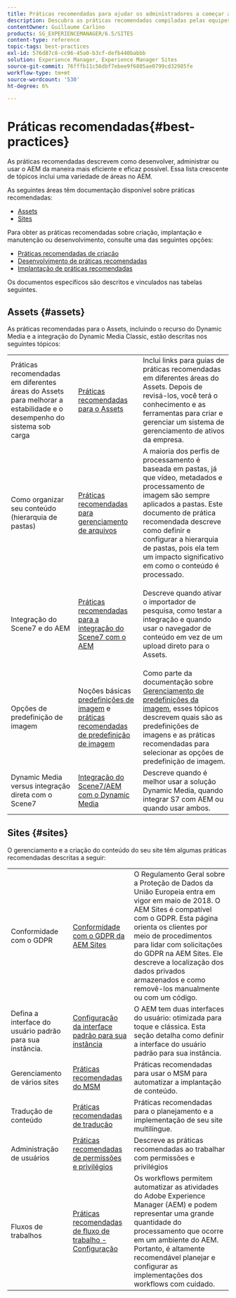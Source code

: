 ```yaml
---
title: Práticas recomendadas para ajudar os administradores a começar a trabalhar
description: Descubra as práticas recomendadas compiladas pelas equipes de engenharia e consultoria do Adobe para ajudar os administradores a começar a trabalhar.
contentOwner: Guillaume Carlino
products: SG_EXPERIENCEMANAGER/6.5/SITES
content-type: reference
topic-tags: best-practices
exl-id: 576d87c8-cc96-45a0-b3cf-defb440babbb
solution: Experience Manager, Experience Manager Sites
source-git-commit: 76fffb11c56dbf7ebee9f6805ae0799cd32985fe
workflow-type: tm+mt
source-wordcount: '530'
ht-degree: 6%

---
```


# Práticas recomendadas{#best-practices}

As práticas recomendadas descrevem como desenvolver, administrar ou usar o AEM da maneira mais eficiente e eficaz possível. Essa lista crescente de tópicos inclui uma variedade de áreas no AEM.

As seguintes áreas têm documentação disponível sobre práticas recomendadas:

* [Assets](#assets)
* [Sites](#sites)

Para obter as práticas recomendadas sobre criação, implantação e manutenção ou desenvolvimento, consulte uma das seguintes opções:

* [Práticas recomendadas de criação](/help/sites-authoring/best-practices.md)
* [Desenvolvimento de práticas recomendadas](/help/sites-developing/best-practices.md)
* [Implantação de práticas recomendadas](/help/sites-deploying/best-practices.md)

Os documentos específicos são descritos e vinculados nas tabelas seguintes.

## Assets {#assets}

As práticas recomendadas para o Assets, incluindo o recurso do Dynamic Media e a integração do Dynamic Media Classic, estão descritas nos seguintes tópicos:

<table>
 <tbody>
  <tr>
   <td>Práticas recomendadas em diferentes áreas do Assets para melhorar a estabilidade e o desempenho do sistema sob carga</td>
   <td><a href="/help/assets/best-practices-for-assets.md">Práticas recomendadas para o Assets</a></td>
   <td>Inclui links para guias de práticas recomendadas em diferentes áreas do Assets. Depois de revisá-los, você terá o conhecimento e as ferramentas para criar e gerenciar um sistema de gerenciamento de ativos da empresa.</td>
  </tr>
  <tr>
   <td>Como organizar seu conteúdo (hierarquia de pastas)</td>
   <td><a href="/help/assets/organize-assets.md">Práticas recomendadas para gerenciamento de arquivos</a></td>
   <td>A maioria dos perfis de processamento é baseada em pastas, já que vídeo, metadados e processamento de imagem são sempre aplicados a pastas. Este documento de prática recomendada descreve como definir e configurar a hierarquia de pastas, pois ela tem um impacto significativo em como o conteúdo é processado. </td>
  </tr>
  <tr>
   <td>Integração do Scene7 e do AEM</td>
   <td><a href="/help/sites-administering/scene7.md#best-practices-for-integrating-scene-with-aem">Práticas recomendadas para a integração do Scene7 com o AEM</a></td>
   <td><p>Descreve quando ativar o importador de pesquisa, como testar a integração e quando usar o navegador de conteúdo em vez de um upload direto para o Assets.</p> </td>
  </tr>
  <tr>
   <td>Opções de predefinição de imagem</td>
   <td>Noções básicas <a href="/help/assets/managing-image-presets.md#understanding-image-presets">predefinições de imagem</a> e <a href="/help/assets/managing-image-presets.md#image-preset-options">práticas recomendadas de predefinição de imagem</a></td>
   <td>Como parte da documentação sobre <a href="/help/assets/managing-image-presets.md">Gerenciamento de predefinições da imagem</a>, esses tópicos descrevem quais são as predefinições de imagens e as práticas recomendadas para selecionar as opções de predefinição de imagem.</td>
  </tr>
  <tr>
   <td>Dynamic Media versus integração direta com o Scene7</td>
   <td><a href="/help/sites-administering/scene7.md#aem-scene-integration-versus-dynamic-media">Integração do Scene7/AEM com o Dynamic Media</a></td>
   <td>Descreve quando é melhor usar a solução Dynamic Media, quando integrar S7 com AEM ou quando usar ambos.</td>
  </tr>
 </tbody>
</table>

## Sites {#sites}

O gerenciamento e a criação do conteúdo do seu site têm algumas práticas recomendadas descritas a seguir:

<table>
 <tbody>
  <tr>
   <td>Conformidade com o GDPR</td>
   <td><a href="/help/sites-administering/gdpr-compliance-sites.md">Conformidade com o GDPR da AEM Sites</a></td>
   <td>O Regulamento Geral sobre a Proteção de Dados da União Europeia entra em vigor em maio de 2018. O AEM Sites é compatível com o GDPR. Esta página orienta os clientes por meio de procedimentos para lidar com solicitações do GDPR na AEM Sites. Ele descreve a localização dos dados privados armazenados e como removê-los manualmente ou com um código.</td>
  </tr>
  <tr>
   <td>Defina a interface do usuário padrão para sua instância.</td>
   <td><p><a href="/help/sites-authoring/select-ui.md#configuring-the-default-ui-for-your-instance">Configuração da interface padrão para sua instância</a></p> </td>
   <td>O AEM tem duas interfaces do usuário: otimizada para toque e clássica. Esta seção detalha como definir a interface do usuário padrão para sua instância.</td>
  </tr>
  <tr>
   <td>Gerenciamento de vários sites</td>
   <td><a href="/help/sites-administering/msm-best-practices.md">Práticas recomendadas do MSM</a></td>
   <td>Práticas recomendadas para usar o MSM para automatizar a implantação de conteúdo. </td>
  </tr>
  <tr>
   <td>Tradução de conteúdo</td>
   <td><a href="/help/sites-administering/tc-bp.md">Práticas recomendadas de tradução</a></td>
   <td>Práticas recomendadas para o planejamento e a implementação de seu site multilíngue.</td>
  </tr>
  <tr>
   <td>Administração de usuários</td>
   <td><a href="/help/sites-administering/security.md#best-practices">Práticas recomendadas de permissões e privilégios</a></td>
   <td>Descreve as práticas recomendadas ao trabalhar com permissões e privilégios </td>
  </tr>
  <tr>
   <td>Fluxos de trabalhos</td>
   <td><a href="/help/sites-developing/workflows-best-practices.md#configuration">Práticas recomendadas de fluxo de trabalho - Configuração</a></td>
   <td>Os workflows permitem automatizar as atividades do Adobe Experience Manager (AEM) e podem representar uma grande quantidade do processamento que ocorre em um ambiente do AEM. Portanto, é altamente recomendável planejar e configurar as implementações dos workflows com cuidado.</td>
  </tr>
 </tbody>
</table>
